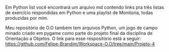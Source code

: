 Em Python list você encontrará um arquivo md contendo links pra três listas de exercício respondidas em Python e uma playlist de Monitoria, todas produzidas por mim. 

Meu repositório de O.O também tem arquivos Python, um jogo de campo minado criado em pygame como parte do projeto final da disciplina de Orientação a Objetos. 
O link para esse respositório está a seguir: https://github.com/Felipe-Brandim/Workspace-O.O/tree/main/Projeto-4
